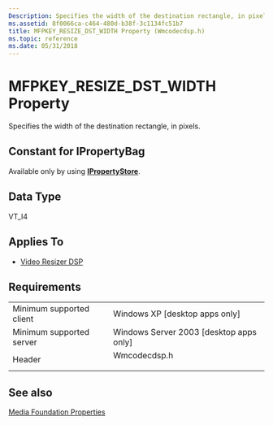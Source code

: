 ```yaml
---
Description: Specifies the width of the destination rectangle, in pixels.
ms.assetid: 8f0066ca-c464-480d-b38f-3c1134fc51b7
title: MFPKEY_RESIZE_DST_WIDTH Property (Wmcodecdsp.h)
ms.topic: reference
ms.date: 05/31/2018
---
```


# MFPKEY\_RESIZE\_DST\_WIDTH Property

Specifies the width of the destination rectangle, in pixels.

## Constant for IPropertyBag

Available only by using [**IPropertyStore**](https://msdn.microsoft.com/library/Bb761474(v=VS.85).aspx).

## Data Type

VT\_I4

## Applies To

-   [Video Resizer DSP](videoresizer.md)

## Requirements



|                                     |                                                                                         |
|-------------------------------------|-----------------------------------------------------------------------------------------|
| Minimum supported client<br/> | Windows XP \[desktop apps only\]<br/>                                             |
| Minimum supported server<br/> | Windows Server 2003 \[desktop apps only\]<br/>                                    |
| Header<br/>                   | <dl> <dt>Wmcodecdsp.h</dt> </dl> |



## See also

<dl> <dt>

[Media Foundation Properties](media-foundation-properties.md)
</dt> </dl>

 

 





